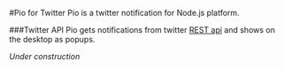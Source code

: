 #Pio for Twitter
Pio is a twitter notification for Node.js platform.

###Twitter API
Pio gets notifications from twitter [REST api](https://dev.twitter.com/rest/public/) and shows on the desktop as popups.

_Under construction_

